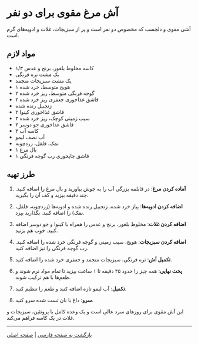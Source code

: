 # آش مرغ مقوی برای دو نفر

آشی مقوی و دلچسب که مخصوص دو نفر است و پر از سبزیجات، غلات و ادویه‌های گرم است.

## مواد لازم

- ۱/۳ کاسه مخلوط بلغور، برنج و عدس
- یک مشت تره فرنگی
- یک مشت سبزیجات منجمد
- ۱ هویج متوسط، خرد شده
- ۲ گوجه فرنگی متوسط، ریز خرد شده
- ۲ قاشق غذاخوری جعفری ریز خرد شده
- زنجبیل رنده شده
- ۲ قاشق غذاخوری کینوا
- ۳ سیب زمینی کوچک، ریز خرد شده
- ۲ قاشق غذاخوری جو دوسر
- ۳ کاسه آب
- آب نصف لیمو
- نمک، فلفل، زردچوبه
- ۱ بال مرغ
- ۱ قاشق چایخوری رب گوجه فرنگی

## طرز تهیه

1. **آماده کردن مرغ**: در قابلمه بزرگی آب را به جوش بیاورید و بال مرغ را اضافه کنید. چند دقیقه بپزید و کف آن را بگیرید.

2. **اضافه کردن ادویه‌ها**: پیاز خرد شده، زنجبیل رنده شده و ادویه‌ها (زردچوبه، فلفل، نمک) را اضافه کنید. بگذارید بپزد.

3. **اضافه کردن غلات**: مخلوط بلغور، برنج و عدس را همراه با کینوا و جو دوسر اضافه کنید. خوب هم بزنید.

4. **اضافه کردن سبزیجات**: هویج، سیب زمینی و گوجه فرنگی خرد شده را اضافه کنید. رب گوجه فرنگی را نیز اضافه کنید.

5. **تکمیل آش**: تره فرنگی، سبزیجات منجمد و جعفری خرد شده را اضافه کنید.

6. **پخت نهایی**: همه چیز را حدود ۴۵ دقیقه تا ۱ ساعت بپزید تا تمام مواد نرم شوند و طعم‌ها با هم ترکیب شوند.

7. **تکمیل**: آب لیمو تازه اضافه کنید و طعم را تنظیم کنید.

8. **سرو**: داغ با نان تست شده سرو کنید.

این آش مقوی برای روزهای سرد عالی است و یک وعده کامل با پروتئین، سبزیجات و غلات در یک کاسه فراهم می‌کند.

---

[بازگشت به صفحه فارسی](/fa) | [صفحه اصلی](/) 